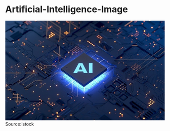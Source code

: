# Artificial-Intelligence-Image

![alt text](https://github.com/petergeorge649/Artificial-Intelligence-Image/blob/main/png/Firmenich-creates-world-s-first-flavour-by-artificial-intelligence_wrbm_large.jpeg)
Source:istock
